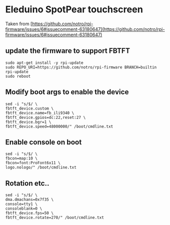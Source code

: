 # Eleduino SpotPear touchscreen
Taken from [https://github.com/notro/rpi-firmware/issues/6#issuecomment-63180647](https://github.com/notro/rpi-firmware/issues/6#issuecomment-63180647)

## update the firmware to support FBTFT

```
sudo apt-get install -y rpi-update
sudo REPO_URI=https://github.com/notro/rpi-firmware BRANCH=builtin rpi-update
sudo reboot
```

## Modify boot args to enable the device

```
sed -i "s/$/ \
fbtft_device.custom \
fbtft_device.name=fb_ili9340 \
fbtft_device.gpios=dc:22,reset:27 \
fbtft_device.bgr=1 \
fbtft_device.speed=48000000/" /boot/cmdline.txt
```

## Enable console on boot

```
sed -i "s/$/ \
fbcon=map:10 \
fbcon=font:ProFont6x11 \
logo.nologo/" /boot/cmdline.txt
```

## Rotation etc..

```
sed -i "s/$/ \
dma.dmachans=0x7f35 \
console=tty1 \
consoleblank=0 \
fbtft_device.fps=50 \
fbtft_device.rotate=270/" /boot/cmdline.txt
```
